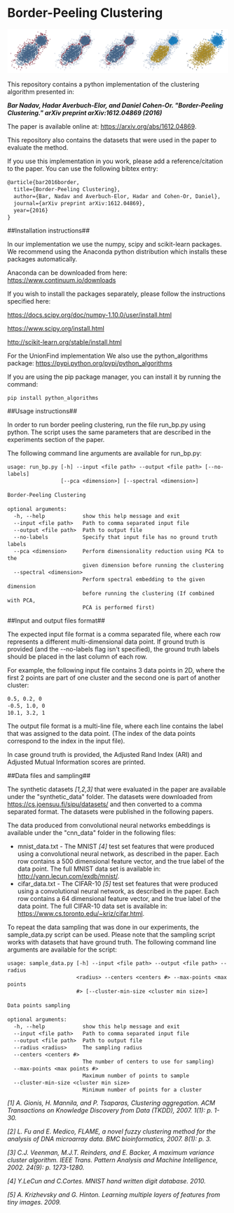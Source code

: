 Border-Peeling Clustering
=========================

![Illustration of Border-Peeling clustering](/docs/border_peeling.png)

This repository contains a python implementation of the clustering algorithm presented in:

   <b><i>Bar Nadav, Hadar Averbuch-Elor, and Daniel Cohen-Or. "Border-Peeling Clustering." arXiv preprint arXiv:1612.04869 (2016)</i></b>

The paper is available online at: <a href="https://arxiv.org/abs/1612.04869" target="_blank">https://arxiv.org/abs/1612.04869</a>. 

This repository also contains the datasets that were used in the paper to evaluate the method.

If you use this implementation in you work, please add a reference/citation to the paper. You can use the following bibtex entry:

```
@article{bar2016border,
  title={Border-Peeling Clustering},
  author={Bar, Nadav and Averbuch-Elor, Hadar and Cohen-Or, Daniel},
  journal={arXiv preprint arXiv:1612.04869},
  year={2016}
}
```

##Installation instructions##

In our implementation we use the numpy, scipy and scikit-learn packages.
We recommend using the Anaconda python distribution which installs these packages automatically.

Anaconda can be downloaded from here: https://www.continuum.io/downloads

If you wish to install the packages separately, please follow the instructions specified here:

https://docs.scipy.org/doc/numpy-1.10.0/user/install.html

https://www.scipy.org/install.html

http://scikit-learn.org/stable/install.html

For the UnionFind implementation We also use the python_algorithms package: https://pypi.python.org/pypi/python_algorithms

If you are using the pip package manager, you can install it by running the command:

```
pip install python_algorithms
```

##Usage instructions##

In order to run border peeling clustering, run the file run_bp.py using python.
The script uses the same parameters that are described in the experiments section of the paper.

The following command line arguments are available for run_bp.py:

```
usage: run_bp.py [-h] --input <file path> --output <file path> [--no-labels]
                 [--pca <dimension>] [--spectral <dimension>]

Border-Peeling Clustering

optional arguments:
  -h, --help            show this help message and exit
  --input <file path>   Path to comma separated input file
  --output <file path>  Path to output file
  --no-labels           Specify that input file has no ground truth labels
  --pca <dimension>     Perform dimensionality reduction using PCA to the
                        given dimension before running the clustering
  --spectral <dimension>
                        Perform spectral embedding to the given dimension
                        before running the clustering (If combined with PCA,
                        PCA is performed first)

```

##Input and output files format##

The expected input file format is a comma separated file, where each row represents a different multi-dimensional data point.
If ground truth is provided (and the --no-labels flag isn't specified),
the ground truth labels should be placed in the last column of each row.

For example, the following input file contains 3 data points in 2D,
where the first 2 points are part of one cluster and the second one is part of another cluster:

```
0.5, 0.2, 0
-0.5, 1.0, 0
10.1, 3.2, 1
```

The output file format is a multi-line file, where each line contains the label that was assigned to the data point.
(The index of the data points correspond to the index in the input file).

In case ground truth is provided, the Adjusted Rand Index (ARI) and Adjusted Mutual Information scores are printed.


##Data files and sampling##

The synthetic datasets <i>[1,2,3]</i> that were evaluated in the paper are available under the "synthetic_data" folder.
The datasets were downloaded from https://cs.joensuu.fi/sipu/datasets/ and then converted to a comma separated format.
The datasets were published in the following papers.


The data produced from convolutional neural networks embeddings is available under the "cnn_data"
folder in the following files:

 - mnist_data.txt - The MNIST <i>[4]</i> test set features that were produced using a convolutional neural network, as described in the paper. Each row contains a 500 dimensional feature vector, and the true label of the data point. The full MNIST data set is available in: http://yann.lecun.com/exdb/mnist/.
 - cifar_data.txt - The CIFAR-10 <i>[5]</i> test set features that were produced using a convolutional neural network,  as described in the paper. Each row contains a 64 dimensional feature vector, and the true label of the data point. The full CIFAR-10 data set is available in: https://www.cs.toronto.edu/~kriz/cifar.html.

To repeat the data sampling that was done in our experiments, the sample_data.py script can be used.
Please note that the sampling script works with datasets that have ground truth.
The following command line arguments are available for the script:

```
usage: sample_data.py [-h] --input <file path> --output <file path> --radius
                      <radius> --centers <centers #> --max-points <max points
                      #> [--cluster-min-size <cluster min size>]

Data points sampling

optional arguments:
  -h, --help            show this help message and exit
  --input <file path>   Path to comma separated input file
  --output <file path>  Path to output file
  --radius <radius>     The sampling radius
  --centers <centers #>
                        The number of centers to use for sampling)
  --max-points <max points #>
                        Maximum number of points to sample
  --cluster-min-size <cluster min size>
                        Minimum number of points for a cluster
```


<i>[1] A. Gionis, H. Mannila, and P. Tsaparas, Clustering aggregation. ACM Transactions on Knowledge Discovery from Data (TKDD), 2007. 1(1): p. 1-30.</i>

<i>[2] L. Fu and E. Medico, FLAME, a novel fuzzy clustering method for the analysis of DNA microarray data. BMC bioinformatics, 2007. 8(1): p. 3.</i>

<i>[3] C.J. Veenman, M.J.T. Reinders, and E. Backer, A maximum variance cluster algorithm. IEEE Trans. Pattern Analysis and Machine Intelligence, 2002. 24(9): p. 1273-1280.</i>

<i>[4] Y.LeCun and C.Cortes. MNIST hand written digit database. 2010.</i>

<i>[5] A. Krizhevsky and G. Hinton. Learning multiple layers of features from tiny images. 2009.</i>
